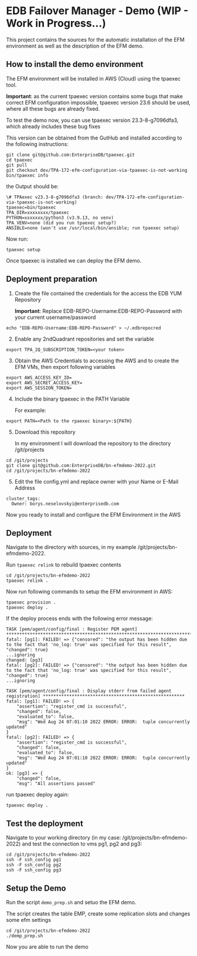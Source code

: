 # EDB Failover Manager - Demo (WIP - Work in Progress...)
This project contains the sources for the automatic installation of the EFM environment as well as the description of the EFM demo.

## How to install the demo environment

The EFM environment will be installed in AWS (Cloud) using the tpaexec tool.

**Important**: as the current tpaexec version contains some bugs that make correct EFM configuration impossible, tpaexec version 23.6 should be used, where all these bugs are already fixed.

To test the demo now, you can use tpaexec version 23.3-8-g7096dfa3, which already includes these bug fixes

This version can be obtained from the GutHub and installed according to the following instructions:

```
git clone git@github.com:EnterpriseDB/tpaexec.git
cd tpaexec
git pull
git checkout dev/TPA-172-efm-configuration-via-tpaexec-is-not-working
bin/tpaexec info
```

the Output should be:
```
\# TPAexec v23.3-8-g7096dfa3 (branch: dev/TPA-172-efm-configuration-via-tpaexec-is-not-working)
tpaexec=bin/tpaexec
TPA_DIR=xxxxxxxx/tpaexec
PYTHON=xxxxxxx/python3 (v3.9.13, no venv)
TPA_VENV=none (did you run tpaexec setup?)
ANSIBLE=none (won't use /usr/local/bin/ansible; run tpaexec setup)
```
Now run:

```
tpaexec setup
```

Once tpaexec is installed we can deploy the EFM demo.

## Deployment preparation

1. Create the file contained the credentials for the access the EDB YUM Repository
   
   **Important**: Replace EDB-REPO-Username:EDB-REPO-Password with your current username/password

```
echo "EDB-REPO-Username:EDB-REPO-Password" > ~/.edbrepocred
```

2. Enable any 2ndQuadrant repositories and set the variable

```
export TPA_2Q_SUBSCRIPTION_TOKEN=<your token>
```

3. Obtain the AWS Credentials to accessing the AWS and to create the EFM VMs, then export following variables

```
export AWS_ACCESS_KEY_ID=
export AWS_SECRET_ACCESS_KEY=
export AWS_SESSION_TOKEN=
```

4. Include the binary tpaexec in the PATH Variable

   For example:
   
 ```
export PATH=<Path to the rpaexec binary>:${PATH}
``` 

5. Download this repository

   In my environment I will download the repository to the directory /git/projects

``` 
cd /git/projects
git clone git@github.com:EnterpriseDB/bn-efmdemo-2022.git
cd /git/projects/bn-efmdemo-2022
``` 

5. Edit the file config.yml and replace owner with your Name or E-Mail Address

```
cluster_tags:
  Owner: borys.neselovskyi@enterprisedb.com
```

Now you ready to install and configure the EFM Environment in the AWS

## Deployment

Navigate to the directory with sources, in my example /git/projects/bn-efmdemo-2022.

Run ```tpaexec relink``` to rebuild tpaexec contents

```
cd /git/projects/bn-efmdemo-2022
tpaexec relink .
```

Now run following commands to setup the EFM environment in AWS:

```
tpaexec provision .
tpaexec deploy .
```

If the deploy process ends with the following error message:

```
TASK [pem/agent/config/final : Register PEM agent] *********************************************************************************
fatal: [pg1]: FAILED! => {"censored": "the output has been hidden due to the fact that 'no_log: true' was specified for this result", "changed": true}
...ignoring
changed: [pg3]
fatal: [pg2]: FAILED! => {"censored": "the output has been hidden due to the fact that 'no_log: true' was specified for this result", "changed": true}
...ignoring

TASK [pem/agent/config/final : Display stderr from failed agent registration] ******************************************************
fatal: [pg1]: FAILED! => {
    "assertion": "register_cmd is successful",
    "changed": false,
    "evaluated_to": false,
    "msg": "Wed Aug 24 07:01:10 2022 ERROR: ERROR:  tuple concurrently updated"
}
fatal: [pg2]: FAILED! => {
    "assertion": "register_cmd is successful",
    "changed": false,
    "evaluated_to": false,
    "msg": "Wed Aug 24 07:01:10 2022 ERROR: ERROR:  tuple concurrently updated"
}
ok: [pg3] => {
    "changed": false,
    "msg": "All assertions passed"
```

run tpaexec deploy again:

```
tpaexec deploy .
```

## Test the deployment

Navigate to your working directory (in my case: /git/projects/bn-efmdemo-2022) and test the connection to vms pg1, pg2 and pg3:

```
cd /git/projects/bn-efmdemo-2022
ssh -F ssh_config pg1
ssh -F ssh_config pg2
ssh -F ssh_config pg3
```

## Setup the Demo

Run the script ```demo_prep.sh``` and setuo the EFM demo. 

The script creates the table EMP, create some replication slots and changes some efm settings

```
cd /git/projects/bn-efmdemo-2022
./demp_prep.sh
```

Now you are able to run the demo


